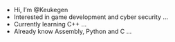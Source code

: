 - Hi, I’m @Keukegen
- Interested in game development and cyber security ...
- Currently learning C++ ...
- Already know Assembly, Python and C ...

